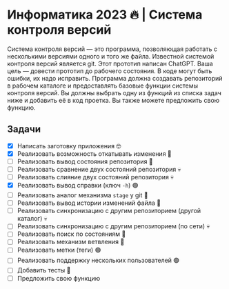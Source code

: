 # Информатика 2023 🔥 | Система контроля версий

Система контроля версий — это программа, позволяющая работать с несколькими версиями одного и того же файла. Известной системой контроля версий является git. Этот прототип написан ChatGPT. Ваша цель — довести прототип до рабочего состояния. В коде могут быть ошибки, их надо исправить. Программа должна создавать репозиторий в рабочем каталоге и предоставлять базовые функции системы контроля версий. Вы должны выбрать одну из функций из списка задач ниже и добавить её в код проетка. Вы также можете предложить свою функцию.

## Задачи

- [x] Написать заготовку приложения 🤓
- [x] Реализовать возможность откатывать изменения 🔵
- [ ] Реализовать вывод состояния репозитория 🔵
- [ ] Реализовать сравнение двух состояний репозитория 💀
- [ ] Реализовать слияние двух состояний репозитория 💀
- [x] Реализовать вывод справки (ключ `-h`) 🟢
- [ ] Реализовать аналог механизма `stage` у git 🔵
- [ ] Реализовать вывод истории изменений файла 🔵
- [ ] Реализовать синхронизацию с другим репозиторием (другой каталог) 💀
- [ ] Реализовать синхронизацию с другим репозиторием (по сети) 💀
- [ ] Реализовать поиск по состояниям 🔵
- [ ] Реализовать механизм ветвления 🔵
- [ ] Реализовать метки (теги) 🟢
- [ ] Реализовать поддержку нескольких пользователей 🟢
- [ ] Добавить тесты 🔵
- [ ] Предложить свою функцию
